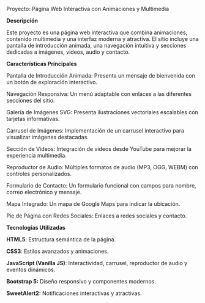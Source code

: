 Proyecto: Página Web Interactiva con Animaciones y Multimedia

**Descripción**

Este proyecto es una página web interactiva que combina animaciones, contenido multimedia y una interfaz moderna y atractiva. El sitio incluye una pantalla de introducción animada, una navegación intuitiva y secciones dedicadas a imágenes, videos, audio y contacto.

**Características Principales**

Pantalla de Introducción Animada: Presenta un mensaje de bienvenida con un botón de exploración interactivo.

Navegación Responsiva: Un menú adaptable con enlaces a las diferentes secciones del sitio.

Galería de Imágenes SVG: Presenta ilustraciones vectoriales escalables con tarjetas informativas.

Carrusel de Imágenes: Implementación de un carrusel interactivo para visualizar imágenes destacadas.

Sección de Videos: Integración de videos desde YouTube para mejorar la experiencia multimedia.

Reproductor de Audio: Múltiples formatos de audio (MP3, OGG, WEBM) con controles personalizados.

Formulario de Contacto: Un formulario funcional con campos para nombre, correo electrónico y mensaje.

Mapa Integrado: Un mapa de Google Maps para indicar la ubicación.

Pie de Página con Redes Sociales: Enlaces a redes sociales y contacto.

**Tecnologías Utilizadas**

**HTML5**: Estructura semántica de la página.

**CSS3**: Estilos avanzados y animaciones.

**JavaScript (Vanilla JS)**: Interactividad, carrusel, reproductor de audio y eventos dinámicos.

**Bootstrap 5:** Diseño responsivo y componentes modernos.

**SweetAlert2:** Notificaciones interactivas y atractivas.
